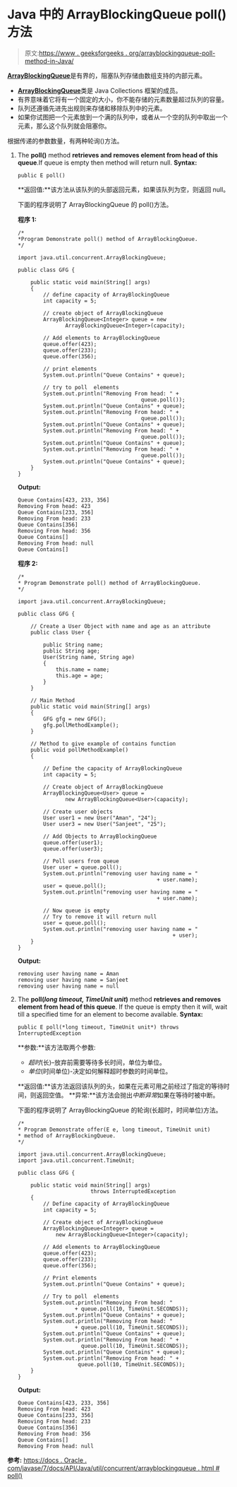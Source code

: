 # Java 中的 ArrayBlockingQueue poll()方法

> 原文:[https://www . geeksforgeeks . org/arrayblockingqueue-poll-method-in-Java/](https://www.geeksforgeeks.org/arrayblockingqueue-poll-method-in-java/)

[**ArrayBlockingQueue**](https://www.geeksforgeeks.org/arrayblockingqueue-class-in-java/)是有界的，阻塞队列存储由数组支持的内部元素。

*   [**ArrayBlockingQueue**](https://www.geeksforgeeks.org/arrayblockingqueue-class-in-java/)类是 Java Collections 框架的成员。
*   有界意味着它将有一个固定的大小，你不能存储的元素数量超过队列的容量。
*   队列还遵循先进先出规则来存储和移除队列中的元素。
*   如果你试图把一个元素放到一个满的队列中，或者从一个空的队列中取出一个元素，那么这个队列就会阻塞你。

根据传递的参数数量，有两种轮询()方法。

1.  The **poll()** method **retrieves and removes element from head of this queue**.If queue is empty then method will return null.
    **Syntax:**

    ```
    public E poll()
    ```

    **返回值:**该方法从该队列的头部返回元素，如果该队列为空，则返回 null。

    下面的程序说明了 ArrayBlockingQueue 的 poll()方法。

    **程序 1:**

    ```
    /*
    *Program Demonstrate poll() method of ArrayBlockingQueue.
    */

    import java.util.concurrent.ArrayBlockingQueue;

    public class GFG {

        public static void main(String[] args)
        {
            // define capacity of ArrayBlockingQueue
            int capacity = 5;

            // create object of ArrayBlockingQueue
            ArrayBlockingQueue<Integer> queue = new 
                   ArrayBlockingQueue<Integer>(capacity);

            // Add elements to ArrayBlockingQueue
            queue.offer(423);
            queue.offer(233);
            queue.offer(356);

            // print elements
            System.out.println("Queue Contains" + queue);

            // try to poll  elements
            System.out.println("Removing From head: " + 
                                           queue.poll());
            System.out.println("Queue Contains" + queue);
            System.out.println("Removing From head: " + 
                                           queue.poll());
            System.out.println("Queue Contains" + queue);
            System.out.println("Removing From head: " + 
                                           queue.poll());
            System.out.println("Queue Contains" + queue);
            System.out.println("Removing From head: " + 
                                           queue.poll());
            System.out.println("Queue Contains" + queue);
        }
    }
    ```

    **Output:**

    ```
    Queue Contains[423, 233, 356]
    Removing From head: 423
    Queue Contains[233, 356]
    Removing From head: 233
    Queue Contains[356]
    Removing From head: 356
    Queue Contains[]
    Removing From head: null
    Queue Contains[]

    ```

    **程序 2:**

    ```
    /*
    * Program Demonstrate poll() method of ArrayBlockingQueue.
    */

    import java.util.concurrent.ArrayBlockingQueue;

    public class GFG {

        // Create a User Object with name and age as an attribute
        public class User {

            public String name;
            public String age;
            User(String name, String age)
            {
                this.name = name;
                this.age = age;
            }
        }

        // Main Method
        public static void main(String[] args)
        {
            GFG gfg = new GFG();
            gfg.pollMethodExample();
        }

        // Method to give example of contains function
        public void pollMethodExample()
        {

            // Define the capacity of ArrayBlockingQueue
            int capacity = 5;

            // Create object of ArrayBlockingQueue
            ArrayBlockingQueue<User> queue = 
                   new ArrayBlockingQueue<User>(capacity);

            // Create user objects
            User user1 = new User("Aman", "24");
            User user3 = new User("Sanjeet", "25");

            // Add Objects to ArrayBlockingQueue
            queue.offer(user1);
            queue.offer(user3);

            // Poll users from queue
            User user = queue.poll();
            System.out.println("removing user having name = "
                                                + user.name);
            user = queue.poll();
            System.out.println("removing user having name = "
                                                + user.name);

            // Now queue is empty
            // Try to remove it will return null
            user = queue.poll();
            System.out.println("removing user having name = "
                                                     + user);
        }
    }
    ```

    **Output:**

    ```
    removing user having name = Aman
    removing user having name = Sanjeet
    removing user having name = null

    ```

2.  The **poll(*long timeout, TimeUnit unit*)** method **retrieves and removes element from head of this queue**. If the queue is empty then it will, wait till a specified time for an element to become available.
    **Syntax:**

    ```
    public E poll(*long timeout, TimeUnit unit*) throws InterruptedException
    ```

    **参数:**该方法取两个参数:

    *   *超时*(长)–放弃前需要等待多长时间，单位为单位。
    *   *单位*(时间单位)-决定如何解释超时参数的时间单位。

    **返回值:**该方法返回该队列的头，如果在元素可用之前经过了指定的等待时间，则返回空值。
    **异常:**该方法会抛出*中断异常*如果在等待时被中断。

    下面的程序说明了 ArrayBlockingQueue 的轮询(长超时，时间单位)方法。

    ```
    /*
    * Program Demonstrate offer(E e, long timeout, TimeUnit unit)
    * method of ArrayBlockingQueue.
    */

    import java.util.concurrent.ArrayBlockingQueue;
    import java.util.concurrent.TimeUnit;

    public class GFG {

        public static void main(String[] args) 
                           throws InterruptedException
        {
            // Define capacity of ArrayBlockingQueue
            int capacity = 5;

            // Create object of ArrayBlockingQueue
            ArrayBlockingQueue<Integer> queue = 
                new ArrayBlockingQueue<Integer>(capacity);

            // Add elements to ArrayBlockingQueue
            queue.offer(423);
            queue.offer(233);
            queue.offer(356);

            // Print elements
            System.out.println("Queue Contains" + queue);

            // Try to poll  elements
            System.out.println("Removing From head: " 
                      + queue.poll(10, TimeUnit.SECONDS));
            System.out.println("Queue Contains" + queue);
            System.out.println("Removing From head: " 
                      + queue.poll(10, TimeUnit.SECONDS));
            System.out.println("Queue Contains" + queue);
            System.out.println("Removing From head: " + 
                        queue.poll(10, TimeUnit.SECONDS));
            System.out.println("Queue Contains" + queue);
            System.out.println("Removing From head: " + 
                       queue.poll(10, TimeUnit.SECONDS));
        }
    }
    ```

    **Output:**

    ```
    Queue Contains[423, 233, 356]
    Removing From head: 423
    Queue Contains[233, 356]
    Removing From head: 233
    Queue Contains[356]
    Removing From head: 356
    Queue Contains[]
    Removing From head: null

    ```

**参考:**
[https://docs . Oracle . com/javase/7/docs/API/Java/util/concurrent/arrayblockingqueue . html # poll()](https://docs.oracle.com/javase/7/docs/api/java/util/concurrent/ArrayBlockingQueue.html#poll())